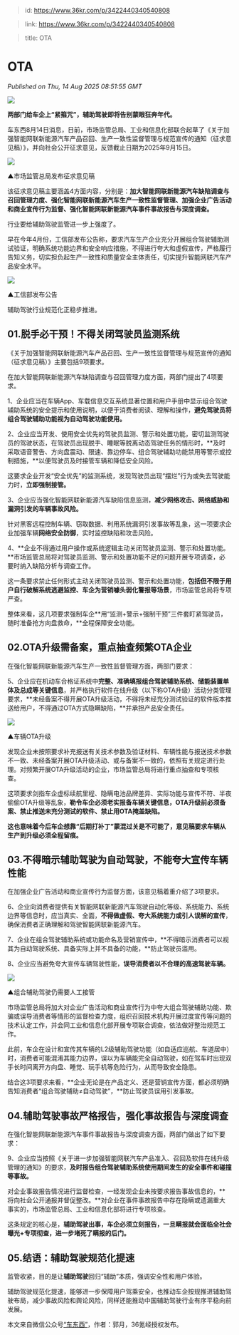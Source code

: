 > id: https://www.36kr.com/p/3422440340540808

> link: https://www.36kr.com/p/3422440340540808

> title: OTA

# OTA
_Published on Thu, 14 Aug 2025 08:51:55 GMT_

![](https://img.36krcdn.com/hsossms/20250814/v2_91ac9e79918b4b53b1e5b056864d9a6e@46958_oswg819216oswg850oswg454_img_000?x-oss-process=image/format,jpg/interlace,1)

**两部门给车企上“紧箍咒”，辅助驾驶即将告别蒙眼狂奔年代。**

车东西8月14日消息，日前，市场监管总局、工业和信息化部联合起草了《关于加强智能网联新能源汽车产品召回、生产一致性监督管理与规范宣传的通知（征求意见稿）》，并向社会公开征求意见，反馈截止日期为2025年9月15日。

![](https://img.36krcdn.com/hsossms/20250814/v2_e99ad674d464433a8c3a52ed7eb3d7db@46958_oswg244533oswg1000oswg668_img_000?x-oss-process=image/format,jpg/interlace,1)

▲市场监管总局发布征求意见稿

该征求意见稿主要涵盖4方面内容，分别是：**加大智能网联新能源汽车缺陷调查与召回管理力度、强化智能网联新能源汽车生产一致性监督管理、加强企业广告活动和商业宣传行为监督、强化智能网联新能源汽车事件事故报告与深度调查。**

行业要给辅助驾驶监管进一步上强度了。 

早在今年4月份，工信部发布公告称，要求汽车生产企业充分开展组合驾驶辅助测试验证，明确系统功能边界和安全响应措施，不得进行夸大和虚假宣传，严格履行告知义务，切实担负起生产一致性和质量安全主体责任，切实提升智能网联汽车产品安全水平。

![](https://img.36krcdn.com/hsossms/20250814/v2_c57de01a4c924909bfe2bb28a870fb3c@46958_oswg220041oswg1000oswg491_img_000?x-oss-process=image/format,jpg/interlace,1)

▲工信部发布公告

辅助驾驶行业规范化正稳步推进。

**01.脱手必干预！不得关闭驾驶员监测系统**
------------------------

《关于加强智能网联新能源汽车产品召回、生产一致性监督管理与规范宣传的通知（征求意见稿）》主要包括9项要求。

在加大智能网联新能源汽车缺陷调查与召回管理力度方面，两部门提出了4项要求。 

1、企业应当在车辆App、车载信息交互系统显著位置和用户手册中显示组合驾驶辅助系统的安全提示和使用说明，以便于消费者阅读、理解和操作，**避免驾驶员将组合驾驶辅助功能视为自动驾驶功能使用。**

2、企业应当开发、使用安全优先的驾驶员监测、警示和处置功能，密切监测驾驶员的驾驶状态，在驾驶员出现脱手、睡眠等脱离动态驾驶任务的情形时，**及时采取语音警告、方向盘震动、限速、靠边停车、组合驾驶辅助功能禁用等警示或控制措施，**以便驾驶员及时接管车辆和降低安全风险。 

这要求企业开发“安全优先”的监测系统，发现驾驶员出现“摆烂”行为或失去驾驶能力时，**立即强制接管。**

3、企业应当强化智能网联新能源汽车缺陷信息监测，**减少网络攻击、网络威胁和漏洞引发的车辆事故风险。**

针对黑客远程控制车辆、窃取数据、利用系统漏洞引发事故等乱象，这一项要求企业加强车辆**网络安全防御**，实时监控缺陷和攻击风险。 

4、**企业不得通过用户操作或系统逻辑主动关闭驾驶员监测、警示和处置功能。**市场监管总局将对驾驶员监测、警示和处置功能不足的问题开展专项调查，必要时纳入缺陷分析与调查工作。 

这一条要求禁止任何形式主动关闭驾驶员监测、警示和处置功能，**包括但不限于用户自行破解系统逃避监控、车企为营销噱头弱化警报等场景**，市场监管总局将专项严查。 

整体来看，这几项要求强制车企**用“监测+警示+强制干预”三件套盯紧驾驶员，随时准备抢方向盘救命，**全程保障安全功能。 

**02.OTA升级需备案，重点抽查频繁OTA企业**
---------------------------

在强化智能网联新能源汽车生产一致性监督管理方面，两部门要求： 

5、企业应在机动车合格证系统中**完整、准确填报组合驾驶辅助系统、储能装置单体及总成等关键信息**，并严格执行软件在线升级（以下称OTA升级）活动分类管理要求，**未经备案不得开展OTA升级活动，不得将未经充分测试验证的软件版本推送给用户，不得通过OTA方式隐瞒缺陷，**并承担产品安全责任。 

![](https://img.36krcdn.com/hsossms/20250814/v2_f82d0ad3549d41c2afdef48842c9efef@46958_oswg59536oswg1000oswg750_img_000?x-oss-process=image/format,jpg/interlace,1)

▲车辆OTA升级

发现企业未按照要求补充报送有关技术参数及验证材料、车辆性能与报送技术参数不一致、未经备案开展OTA升级活动、或与备案不一致的，依照有关规定进行处理。对频繁开展OTA升级活动的企业，市场监管总局将进行重点抽查和专项核查。 

这项要求剑指车企虚标续航里程、隐瞒电池品牌差异、实际功能与宣传不符、半夜偷偷OTA升级等乱象，**勒令车企必须老实报备车辆关键信息，OTA升级前必须备案、禁止推送未充分测试的软件、禁止用OTA掩盖缺陷。**

**这也意味着今后车企想靠“后期打补丁”蒙混过关是不可能了，意见稿要求车辆从生产到升级必须全程留痕。**

**03.不得暗示辅助驾驶为自动驾驶，不能夸大宣传车辆性能**
-------------------------------

在加强企业广告活动和商业宣传行为监督方面，该意见稿着重介绍了3项要求。 

6、企业向消费者提供有关智能网联新能源汽车驾驶自动化等级、系统能力、系统边界等信息时，应当真实、全面，**不得做虚假、夸大系统能力或引人误解的宣传**，确保消费者正确理解和驾驶智能网联新能源汽车。 

7、企业在组合驾驶辅助系统或功能命名及营销宣传中，**不得暗示消费者可以视其为自动驾驶系统、具备实际上并不具备的功能，**防止驾驶员滥用。 

8、企业应当避免夸大宣传车辆驾驶性能，**误导消费者以不合理的高速驾驶车辆。**

![](https://img.36krcdn.com/hsossms/20250814/v2_467f9215042a4cb99f10d8b39fb1df2f@46958_oswg505443oswg1000oswg661_img_000?x-oss-process=image/format,jpg/interlace,1)

▲组合辅助驾驶仍需要人工接管

市场监管总局将加大对企业广告活动和商业宣传行为中夸大组合驾驶辅助功能、欺骗或误导消费者等情形的监督检查力度，组织召回技术机构开展过度宣传等问题的技术认定工作，并会同工业和信息化部开展专项联合调查，依法做好整治规范工作。

此前，车企在设计和宣传其车辆的L2级辅助驾驶功能（如自适应巡航、车道居中）时，消费者可能混淆其能力边界，误以为车辆能完全自动驾驶，如在驾车时出现双手长时间离开方向盘、睡觉、玩手机等危险行为，从而导致安全隐患。 

结合这3项要求来看，**企业无论是在产品定义、还是营销宣传方面，都必须明确告知消费者“组合驾驶辅助≠自动驾驶”，**防止驾驶员误用引发事故。 

**04.辅助驾驶事故严格报告，强化事故报告与深度调查**
-----------------------------

在强化智能网联新能源汽车事件事故报告与深度调查方面，两部门做出了如下要求： 

9、企业应当按照《关于进一步加强智能网联汽车产品准入、召回及软件在线升级管理的通知》的要求，**及时报告组合驾驶辅助系统使用期间发生的安全事件和碰撞等事故。**

对企业事故报告情况进行监督检查，一经发现企业未按要求报告事故信息的，**将向社会公开通报并督促整改。**对企业在事件事故报告中存在隐瞒或遗漏重大事实的，市场监管总局、工业和信息化部将进行专项核查。 

这条规定的核心是，**辅助驾驶出事，车企必须立刻报告，一旦瞒报就会面临全社会曝光+专项彻查，进一步堵死了瞒报的后门。**

**05.结语：辅助驾驶规范化提速**
-------------------

监管收紧，目的是让**辅助驾驶**回归“辅助”本质，强调安全性和用户体验。

辅助驾驶规范化提速，能够进一步保障用户驾乘安全，也推动车企按规推进辅助驾驶布局，减少事故风险和舆论风险，同样还能推动中国辅助驾驶行业有序平稳向前发展。

本文来自微信公众号[“车东西”](https://mp.weixin.qq.com/s/epGx9HGqfXqnQ4vjJzyJbA)，作者：郭月，36氪经授权发布。
